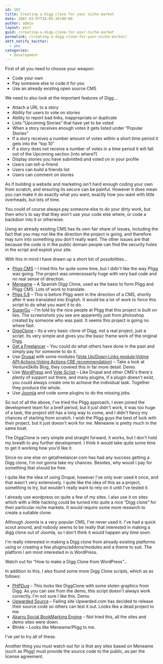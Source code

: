 ```yaml
---
id: 102
title: Creating a Digg clone for your niche market
date: 2007-03-07T18:05:38+00:00
author: admin
layout: post
guid: /creating-a-digg-clone-for-your-niche-market
permalink: /creating-a-digg-clone-for-your-niche-market/
aktt_notify_twitter:
  - yes
categories:
  - Development
---
```

<p class="lead">
  First of all you need to choose your weapon:
</p>

  * Code your own
  * Pay someone else to code it for you
  * Use an already existing open source CMS

<!--more-->We need to also look at the important features of Digg&#8230;

  * Attach a URL to a story
  * Ability for users to vote on stories
  * Ability to report bad links, inappropriate or duplicate
  * Lists &#8220;Upcoming Stories&#8221; that have yet to be voted
  * When a story receives enough votes it gets listed under &#8220;Popular Stories&#8221;
  * If a story receives a number amount of votes within a short time period it gets into the &#8220;top 10&#8221;
  * If a story does not receive a number of votes in a time period it will fall out of the Upcoming section [into where?]
  * Display stories you have submitted and voted on in your profile
  * Users can tell-a-friend
  * Users can build a friends list
  * Users can comment on stories

As if building a website and marketing isn't hard enough coding your own from scratch, and ensuring its secure can be painful. However it does mean you can make it do exactly what you want, exactly how you want with little overheads, but lots of time.

You could of course always pay someone else to do your dirty work, but then who's to say that they won't use your code else where, or code a backdoor into it or otherwise.

Using an already existing CMS has its own fair share of issues, including the fact that you may not like the direction the project is going, and therefore may turn into something you don't really want. The other issues are that because the code is in the public domain people can find the security holes in the script and exploit your site.

With this in mind I have drawn up a short list of possibilities&#8230;

  * [Pligg CMS](http://www.pligg.com/) &#8211; I tried this for quite some time, but I didn't like the way Pligg was going. The project was unnecessarily huge with very bad code and no real sense of direction.
  * [Meneame](http://meneame.net/) &#8211; A Spanish Digg Clone, used as the basis to form Pligg and Pligg CMS. Lots of work to translate.
  * [Pligg 5.8](http://sourceforge.net/project/showfiles.php?group_id=155634) &#8211; This is before Pligg went in the direction of a CMS, shortly after it was translated into English. It would be a lot of work to force this script to do what you want it to do.
  * [SuperGu](http://www.supergu.com/) &#8211; I'm told by the nice people at Pligg that this project is built on lies. The screenshots you see are apparently just from photoshop created by someone who was paid. It seems this project is going no where fast.
  * [DiggClone](http://web.archive.org/web/20090126111938/http://talkingpixels.org:80/diggclone/index.php) &#8211; Its a very basic clone of Digg, not a real project, just a script. Its very simple and gives you the basic frame work of the original Digg.
  * [Get a Freelancer](http://www.getafreelancer.com/projects/PHP-Java/digg-clone-needed.html) &#8211; You could do what others have done in the past and simply pay for someone to do it.
  * Use [Drupal](http://drupal.org/project/Drupal+project) with some modules ([Vote Up/Down](http://drupal.org/project/vote_up_down);<a href="http://drupal.org/project/links" target="_blank">Links module</a>;[Voting API](http://drupal.org/project/votingapi);<a href="http://drupal.org/project/actions" target="_blank">Actions</a>;[Voting Actions](http://drupal.org/project/cre);[CRE recommendation](http://drupal.org/project/cre)) &#8211; Take a look at VentureSkills Blog, they covered this in far more detail. Demo.
  * Use [WordPress](http://wordpress.org/download/) and [Vote Script](http://www.lesterchan.net/others/downloads.php?id=20) &#8211; Like Drupal and other CMS's there's plenty of support out there, and many plugins, if a plugin doesn't exist, you could always create one to achieve the individual task. Together they produce the whole.
  * Use [Joomla](http://www.joomla.org/) and code some plugins to do the missing jobs.

So out of all the above, I've tried the Pligg approach, I even joined the development team for a breif period, but it just didn't work, it was too huge of a task, the project still has a long way to come, and I didn't fancy my chances of starting from scratch. I wish the Pligg guys the best of luck with their project, but it just doesn't work for me. Meneame is pretty much in the same boat.

The DiggClone is very simple and straight forward, it works, but I don't hold my breath to any further development. I think it would take quite some time to get it working how you'd like it.

Since no one else on getafreelancer.com has had any success getting a Digg clone, I'm not gonna take my chances. Besides, why would I pay for something that should be free.

I quite like the idea of using Drupal, however I've only ever used it once, and that wasn't very extensively. I quite like the idea of this as a project, something to try, but wouldn't really want to rely on it until I've tested it.

I already use wordpress on quite a few of my sites. I also use it on sites which with a little hacking could be turned into quite a nice &#8220;Digg clone&#8221; for their particular niche markets. It would require some more research to create a suitable clone.

Although Joomla is a very popular CMS, I've never used it. I've had a quick scout around, and nobody seems to be really that interested in making a digg clone out of Joomla, so I don't think it would happen any time soon.

I'm really interested in making a Digg clone from already existing platforms using or creating a few plugins/addons/modules and a theme to suit. The platform I am most interested in is WordPress.

Watch out for &#8220;How to make a Digg Clone from WordPress&#8221;&#8230;

In addition to this, I also found some more Digg Clone scripts, which as as follows:

  * [PHPDug](http://www.kubelabs.com/phpdugg.php) &#8211; This looks like DiggClone with some stolen graphics from Digg. As you can see from the demo, this script doesn't always work correctly. I'm not sure I like this. Demo.
  * [Upwarded Source](http://blog.outer-court.com/archive/2006-03-21-n80.html) &#8211; Failing site Upwarded.com has decided to release their source code so others can test it out. Looks like a dead project to me.
  * [Akarru Social BookMarking Engine](http://sourceforge.net/projects/akarru) &#8211; Not tried this, all the sites and demo sites were down.
  * Blinkk &#8211; Looks like Meneame/Pligg to me.

I've yet to try all of these.

Another thing you must watch out for is that any sites based on Meneame (such as Pligg) must provide the source code to the public, as per the license agreement.
